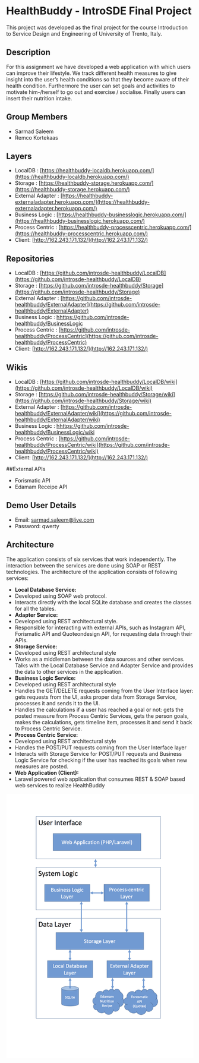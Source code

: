 # HealthBuddy - IntroSDE Final Project

This project was developed as the final project for the course Introduction to Service Design and Engineering of University of Trento, Italy.

## Description

For this assignment we have developed a web application with which users can improve their lifestyle. We track different health measures to give insight into the user’s health conditions so that they become aware of their health condition. Furthermore the user can set goals and activities to motivate him-/herself to go out and exercise / socialise. Finally users can insert their nutrition intake.

## Group Members
- Sarmad Saleem
- Remco Kortekaas

## Layers

- LocalDB : [https://healthbuddy-localdb.herokuapp.com/](https://healthbuddy-localdb.herokuapp.com/)
- Storage : [https://healthbuddy-storage.herokuapp.com/](https://healthbuddy-storage.herokuapp.com/)
- External Adapter : [https://healthbuddy-externaladapter.herokuapp.com/](https://healthbuddy-externaladapter.herokuapp.com/)
- Business Logic : [https://healthbuddy-businesslogic.herokuapp.com/](https://healthbuddy-businesslogic.herokuapp.com/)
- Process Centric : [https://healthbuddy-processcentric.herokuapp.com/](https://healthbuddy-processcentric.herokuapp.com/)
- Client: [http://162.243.171.132/](http://162.243.171.132/) 

## Repositories

- LocalDB : [https://github.com/introsde-healthbuddy/LocalDB](https://github.com/introsde-healthbuddy/LocalDB)
- Storage : [https://github.com/introsde-healthbuddy/Storage](https://github.com/introsde-healthbuddy/Storage)
- External Adapter : [https://github.com/introsde-healthbuddy/ExternalAdapter](https://github.com/introsde-healthbuddy/ExternalAdapter)
- Business Logic : [hhttps://github.com/introsde-healthbuddy/BusinessLogic](https://github.com/introsde-healthbuddy/BusinessLogic)
- Process Centric : [https://github.com/introsde-healthbuddy/ProcessCentric](https://github.com/introsde-healthbuddy/ProcessCentric)
- Client: [http://162.243.171.132/](http://162.243.171.132/) 

## Wikis

- LocalDB : [https://github.com/introsde-healthbuddy/LocalDB/wiki](https://github.com/introsde-healthbuddy/LocalDB/wiki)
- Storage : [https://github.com/introsde-healthbuddy/Storage/wiki](https://github.com/introsde-healthbuddy/Storage/wiki)
- External Adapter : [https://github.com/introsde-healthbuddy/ExternalAdapter/wiki](https://github.com/introsde-healthbuddy/ExternalAdapter/wiki)
- Business Logic : [hhttps://github.com/introsde-healthbuddy/BusinessLogic/wiki](https://github.com/introsde-healthbuddy/BusinessLogic/wiki)
- Process Centric : [https://github.com/introsde-healthbuddy/ProcessCentric/wiki](https://github.com/introsde-healthbuddy/ProcessCentric/wiki)
- Client: [http://162.243.171.132/](http://162.243.171.132/) 

##External APIs
- Forismatic API
- Edamam Receipe API

## Demo User Details
- Email: sarmad.saleem@live.com
- Password: qwerty

## Architecture

The application consists of six services that work independently. The interaction between the services are done using SOAP or REST technologies. The architecture of the application consists of following services:

* **Local Database Service:** 
 * Developed using SOAP web protocol. 
 * Interacts directly with the local SQLite database and creates the classes for all the tables.
* **Adapter Service:** 
 * Developed using REST architectural style. 
 * Responsible for interacting with external APIs, such as Instagram API, Forismatic API and Quoteondesign API, for requesting data through their APIs.
* **Storage Service:**
 * Developed using REST architectural style
 * Works as a middleman between the data sources and other services. Talks with the Local Database Service and Adapter Service and provides the data to other services in the application.
* **Business Logic Service:**
 * Developed using REST architectural style
 * Handles the GET/DELETE requests coming from the User Interface layer: gets requests from the UI, asks proper data from Storage Service, processes it and sends it to the UI.
 * Handles the calculations if a user has reached a goal or not: gets the posted measure from Process Centric Services, gets the person goals, makes the calculations, gets timeline item, processes it and send it back to Process Centric Service.  
* **Process Centric Service:**
 * Developed using REST architectural style
 * Handles the POST/PUT requests coming from the User Interface layer
 * Interacts with Storage Service for POST/PUT requests and Business Logic Service for checking if the user has reached its goals when new measures are posted.  
* **Web Application (Client):**
 * Laravel powered web application that consumes REST & SOAP based web services to realize HealthBuddy

  ![Application architecture](architecture_diagram.png)